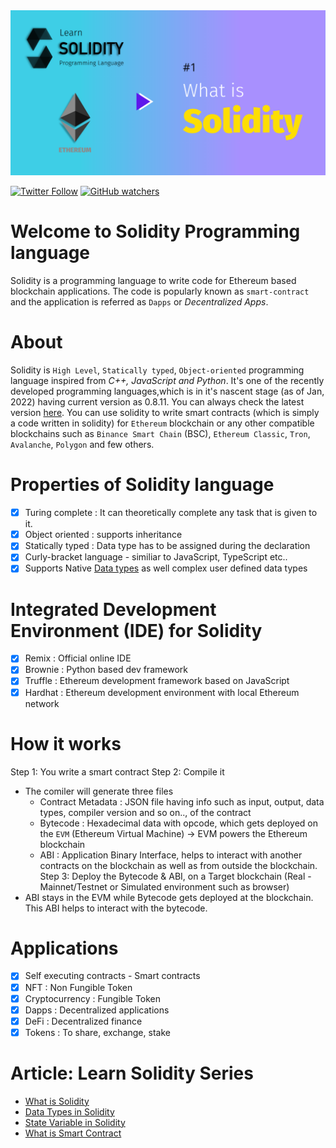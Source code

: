 <img src="/Tutorials/header-images/1-OG-what_is_solidity.png" width="630" title="Data Type in solidity">

[<img alt="Twitter Follow" src="https://img.shields.io/twitter/follow/PranavRaj90?style=social">](https://twitter.com/intent/follow?screen_name=PranavRaj90)
[<img alt="GitHub watchers" src="https://img.shields.io/github/watchers/raj-pranav/learn-solidity?label=Learn%20Solidity&style=social">](https://github.com/raj-pranav/learn-solidity/)

# Welcome to Solidity Programming language
Solidity is a programming language to write code for Ethereum based blockchain applications. The code is popularly known as `smart-contract` and the application is referred as `Dapps` or *Decentralized Apps*.

# About
Solidity is `High Level`, `Statically typed`, `Object-oriented` programming language inspired from *C++, JavaScript and Python*. It's one of the recently developed programming languages,which is in it's nascent stage (as of Jan, 2022) having current version as 0.8.11. You can always check the latest version [here](https://github.com/ethereum/solidity/releases).
You can use solidity to write smart contracts (which is simply a code written in solidity) for `Ethereum` blockchain or any other compatible blockchains such as `Binance Smart Chain` (BSC), `Ethereum Classic`, `Tron`, `Avalanche`, `Polygon` and few others.

# Properties of Solidity language
- [x] Turing complete : It can theoretically complete any task that is given to it.
- [x] Object oriented : supports inheritance
- [x] Statically typed : Data type has to be assigned during the declaration
- [x] Curly-bracket language - similiar to JavaScript, TypeScript etc..
- [x] Supports Native [Data types](https://github.com/raj-pranav/learn-solidity/blob/main/Tutorials/2-Data_types_solidity.md) as well complex user defined data types

# Integrated Development Environment (IDE) for Solidity
- [x] Remix : Official online IDE
- [x] Brownie : Python based dev framework 
- [x] Truffle : Ethereum development framework based on JavaScript
- [x] Hardhat : Ethereum development environment with local Ethereum network

# How it works
Step 1: You write a smart contract
Step 2: Compile it
  - The comiler will generate three files
    - Contract Metadata : JSON file having info such as input, output, data types, compiler version and so on.., of the contract
    - Bytecode : Hexadecimal data with opcode, which gets deployed on the `EVM` (Ethereum Virtual Machine) -> EVM powers the Ethereum blockchain
    - ABI : Application Binary Interface, helps to interact with another contracts on the blockchain as well as from outside the blockchain.
Step 3: Deploy the Bytecode & ABI, on a Target blockchain (Real - Mainnet/Testnet or Simulated environment such as browser)
  - ABI stays in the EVM while Bytecode gets deployed at the blockchain. This ABI helps to interact with the bytecode.

# Applications
- [x] Self executing contracts - Smart contracts
- [x] NFT : Non Fungible Token
- [x] Cryptocurrency : Fungible Token
- [x] Dapps : Decentralized applications
- [x] DeFi : Decentralized finance
- [x] Tokens : To share, exchange, stake 

# Article: Learn Solidity Series
- [What is Solidity](https://github.com/raj-pranav/learn-solidity/blob/main/Tutorials/1-What_is_Solidity.md)
- [Data Types in Solidity](https://github.com/raj-pranav/learn-solidity/blob/main/Tutorials/2-Data_types_solidity.md)
- [State Variable in Solidity](https://github.com/raj-pranav/learn-solidity/blob/main/Tutorials/3-State_variable_solidity.md)
- [What is Smart Contract](https://github.com/raj-pranav/learn-solidity/blob/main/Tutorials/4-what-is-a-Smart_contract.md)
